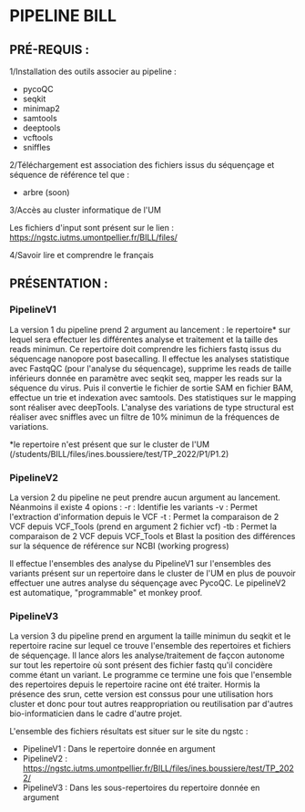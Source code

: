 # PIPELINE BILL

## PRÉ-REQUIS :

1/Installation des outils associer au pipeline :

- pycoQC
- seqkit
- minimap2
- samtools
- deeptools
- vcftools
- sniffles

2/Téléchargement est association des fichiers issus du séquençage et séquence de référence tel que :

- arbre (soon)

3/Accès au cluster informatique de l'UM

Les fichiers d'input sont présent sur le lien : https://ngstc.iutms.umontpellier.fr/BILL/files/

4/Savoir lire et comprendre le français

## PRÉSENTATION :

### PipelineV1 

La version 1 du pipeline prend 2 argument au lancement : le repertoire* sur lequel sera effectuer les différentes analyse et traitement et la taille des reads minimun. Ce repertoire doit comprendre les fichiers fastq issus du séquencage nanopore post basecalling.
Il effectue les analyses statistique avec FastqQC (pour l'analyse du séquencage), supprime les reads de taille inférieurs donnée en paramètre avec seqkit seq, mapper les reads sur la séquence du virus. Puis il convertie le fichier de sortie SAM en fichier BAM, effectue un trie et indexation avec samtools. Des statistiques sur le mapping sont réaliser avec deepTools. L'analyse des variations de type structural est réaliser avec sniffles avec un filtre de 10% minimun de la fréquences de variations.

*le repertoire n'est présent que sur le cluster de l'UM (/students/BILL/files/ines.boussiere/test/TP_2022/P1/P1.2)
### PipelineV2 

La version 2 du pipeline ne peut prendre aucun argument au lancement. Néanmoins il existe 4 opions : 
-r : Identifie les variants 
-v : Permet l'extraction d'information depuis le VCF
-t : Permet la comparaison de 2 VCF depuis VCF_Tools (prend en argument 2 fichier vcf)
-tb : Permet la comparaison de 2 VCF depuis VCF_Tools et Blast la position des différences sur la séquence de référence sur NCBI (working progress)

Il effectue l'ensembles des analyse du PipelineV1 sur l'ensembles des variants présent sur un repertoire dans le cluster de l'UM en plus de pouvoir effectuer une autres analyse du séquençage avec PycoQC. Le pipelineV2 est automatique, "programmable" et monkey proof.

### PipelineV3

La version 3 du pipeline prend en argument la taille minimun du seqkit et le repertoire racine sur lequel ce trouve l'ensemble des repertoires et fichiers de séquençage. Il lance alors les analyse/traitement de façcon autonome sur tout les repertoire où sont présent des fichier fastq qu'il concidère comme étant un variant. Le programme ce termine une fois que l'ensemble des repertoires depuis le repertoire racine ont été traiter. Hormis la présence des srun, cette version est conssus pour une utilisation hors cluster et donc pour tout autres reappropriation ou reutilisation par d'autres bio-informaticien dans le cadre d'autre projet. 

L'ensemble des fichiers résultats est situer sur le site du ngstc :
- PipelineV1 : Dans le repertoire donnée en argument 
- PipelineV2 : https://ngstc.iutms.umontpellier.fr/BILL/files/ines.boussiere/test/TP_2022/
- PipelineV3 : Dans les sous-repertoires du repertoire donnée en argument  


